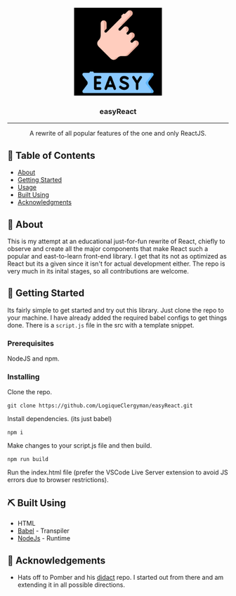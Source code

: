 <p align="center">
  <a href="" rel="noopener">
 <img width=200px height=200px src="./easy.bmp" alt="Project logo"></a>
</p>

<h3 align="center">easyReact</h3>

---

<p align="center"> A rewrite of all popular features of the one and only ReactJS. 
    <br> 
</p>

## 📝 Table of Contents

- [About](#about)
- [Getting Started](#getting_started)
- [Usage](#usage)
- [Built Using](#built_using)
- [Acknowledgments](#acknowledgement)

## 🧐 About <a name = "about"></a>

This is my attempt at an educational just-for-fun rewrite of React, chiefly to observe and create all the major components that make React such a popular and east-to-learn front-end library. I get that its not as optimized as React but its a given since it isn't for actual development either. The repo is very much in its inital stages, so all contributions are welcome.

## 🏁 Getting Started <a name = "getting_started"></a>

Its fairly simple to get started and try out this library. Just clone the repo to your machine. I have already added the required babel configs to get things done. There is a `script.js` file in the src with a template snippet.

### Prerequisites

NodeJS and npm.

### Installing

Clone the repo.

```
git clone https://github.com/LogiqueClergyman/easyReact.git
```

Install dependencies. (its just babel)

```
npm i
```

Make changes to your script.js file and then build.

```
npm run build
```

Run the index.html file (prefer the VSCode Live Server extension to avoid JS errors due to browser restrictions).

## ⛏️ Built Using <a name = "built_using"></a>

- HTML
- [Babel](https://babeljs.io/) - Transpiler
- [NodeJs](https://nodejs.org/en/) - Runtime

## 🎉 Acknowledgements <a name = "acknowledgement"></a>

- Hats off to Pomber and his [didact](https://github.com/pomber/didact) repo. I started out from there and am extending it in all possible directions.
